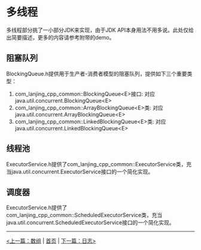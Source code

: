 # 多线程 #

多线程部分挑了一小部分JDK来实现，由于JDK API本身用法不用多说。此处仅给出简要描述，更多的内容请参考附带的demo。

## 阻塞队列 #

BlockingQueue.h提供用于生产者-消费者模型的阻塞队列，提供如下三个重要类型：
1. com_lanjing_cpp_common::BlockingQueue&lt;E&gt;接口: 对应java.util.concurrent.BlockingQueue&lt;E&gt;
2. com_lanjing_cpp_common::ArrayBlockingQueue&lt;E&gt;类: 对应java.util.concurrent.ArrayBlockingQueue&lt;E&gt;
3. com_lanjing_cpp_common::LinkedBlockingQueue&lt;E&gt;类: 对应java.util.concurrent.LinkedBlockingQueue&lt;E&gt;

## 线程池 ##

ExecutorService.h提供了com_lanjing_cpp_common::ExecutorService类，充当java.util.concurrent.ExecutorService接口的一个简化实现。

## 调度器 ##

ExecutorService.h提供了com_lanjing_cpp_common::ScheduledExecutorService类，充当java.util.concurrent.ScheduledExecutorService接口的一个简化实现。


----------
[<上一篇：数组](./array.md) | [首页](../README.md) | [下一篇：日志>](./logging.md)
